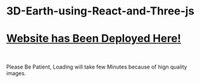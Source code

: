 # 3D-Earth-using-React-and-Three-js
<div>
  <h1>
    <a href="https://sai3dearth.netlify.app/" target="_blank"> Website has Been Deployed Here! </a>
  </h1> <br>
  <p>Please Be Patient, Loading will take few Minutes because of hign quality images.</p>
</div>

